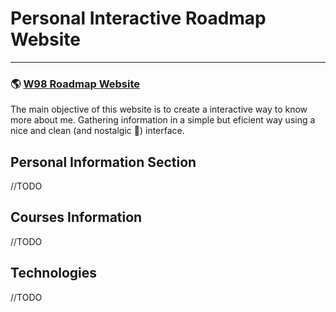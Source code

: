 # Personal Interactive Roadmap Website
-----
### 🌎 [W98 Roadmap Website](https://holiv.github.io/interactive_roadmap/index.html)

The main objective of this website is to create a interactive way to know more about me. Gathering information in a simple but eficient way using a nice and clean (and nostalgic 🥹) interface.

## Personal Information Section
//TODO

## Courses Information
//TODO

## Technologies
//TODO